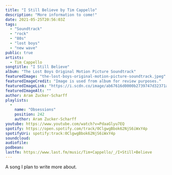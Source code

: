 ```yaml
---
title: "I Still Believe by Tim Cappello"
description: "More information to come!"
date: 2021-05-25T20:56:03Z
tags:
  - "Soundtrack"
  - "rock"
  - "80s"
  - "lost boys"
  - "new wave"
public: true
artists:
  - Tim Cappello
songtitle: "I Still Believe"
album: "The Lost Boys Original Motion Picture Soundtrack"
featuredImage: "the-lost-boys-original-motion-picture-soundtrack.jpeg"
featuredImageCredit: "Image is used from album for review purposes."
featuredImageLink: "https://i.scdn.co/image/ab67616d0000b2739747d32371a2d8ae811d32b4"
featuredImageAlt: ""
author: Aram Zucker-Scharff
playlists:
  -
    name: "Obsessions"
    position: 242
    author: Aram Zucker-Scharff
youtube: https://www.youtube.com/watch?v=PdaaGlyu7EQ
spotify: https://open.spotify.com/track/0ClgwgBbok62NjS6iWxY4p
spotifyUri: spotify:track:0ClgwgBbok62NjS6iWxY4p
soundcloud:
audiofile:
podbean:
lastfm: https://www.last.fm/music/Tim+Cappello/_/I+Still+Believe
---
```


A song I plan to write more about.
		